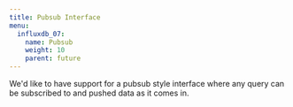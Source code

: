 ```yaml
---
title: Pubsub Interface
menu:
  influxdb_07:
    name: Pubsub
    weight: 10
    parent: future
---
```


We'd like to have support for a pubsub style interface where any query can be subscribed to and pushed data as it comes in.
